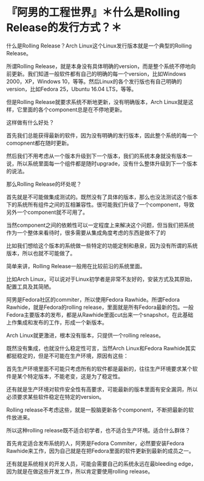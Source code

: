 # 『阿男的工程世界』＊什么是Rolling Release的发行方式？＊

什么是Rolling Release？Arch Linux这个Linux发行版本就是一个典型的Rolling Release。

所谓Rolling Release，就是本身没有具体明确的version，而是整个系统不停地向前更新。我们知道一般软件都有自己的明确的每一个version，比如Windows 2000，XP，Windows 10，等等。然后Linux的各个发行版也有自己明确的version，比如Fedora 25，Ubuntu 16.04 LTS，等等。

但是Rolling Release就要求系统不断地更新，没有明确版本，Arch Linux就是这样，它里面的各个component总是在不停地更新。

这样做有什么好处？

首先我们总能获得最新的软件，因为没有明确的发行版本，因此整个系统的每一个comopnent都在随时更新。

然后我们不用考虑从一个版本升级到下一个版本，我们的系统本身就没有版本一说，所以系统里面每一个组件都是随时upgrade，没有什么整体升级到下一个版本的说法。

那么Rolling Release的坏处呢？

首先就是不可能做集成测试的。既然没有了具体的版本，那么也没法测试这个版本下的系统所有组件之间的互相兼容性。很可能我们升级了一个component，导致另外一个component就不可用了。

当然component之间的依赖性可以一定程度上来解决这个问题，但当我们把系统作为一个整体来看待时，很多需要从集成角度考虑的东西是做不了的

比如我们想给这个版本的系统做一些特定的功能定制和悬泉，因为没有所谓的系统版本，所以也就不可能做了。

简单来讲，Rolling Release一般用在比较前沿的系统里面。

比如Arch Linux，可以说对于Linux初学者是非常不友好的，安装方式及其原始，配置工具及其简陋。

阿男是Fedora社区的commiter，所以使用Fedora Rawhide。所谓Fedora Rawhide，就是Fedora的rolling release，里面就是所有Fedora最新的包。一般Fedora主要版本的发布，都是从Rawhide里面cut出来一个snapshot，在此基础上作集成和发布的工作，形成一个新版本。

Arch Linux就更激进，根本没有版本，只提供一个rolling release。

既然没有集成，也就没什么稳定性可言，当然Arch Linux和Fedora Rawhide其实都挺稳定的，但是不可能在生产环境，原因有这些：

首先生产环境里面不可能只考虑所有的软件都是最新的，往往生产环境要求某个软件是某个特定版本，不能老变，这是为了稳定性。

还有就是生产环境对软件安全性有高要求，可能最新的版本里面有安全漏洞，所以必须要求某些软件稳定在特定的version。

Rolling release不考虑这些，就是一股脑更新各个component，不断把最新的软件放进来。

所以这种rolling release既不适合初学者，也不适合生产环境。适合什么群体？

首先肯定适合发布系统的人，阿男是Fedora Commiter，必然要安装Fedora Rawhide来工作，因为自己就是在把Fedora里面的软件更新到最新的成员之一。

还有就是系统相关的开发人员，可能会需要自己的系统永远在最bleeding edge，因为就是在做这些开发工作，所以肯定要使用rolling release。
